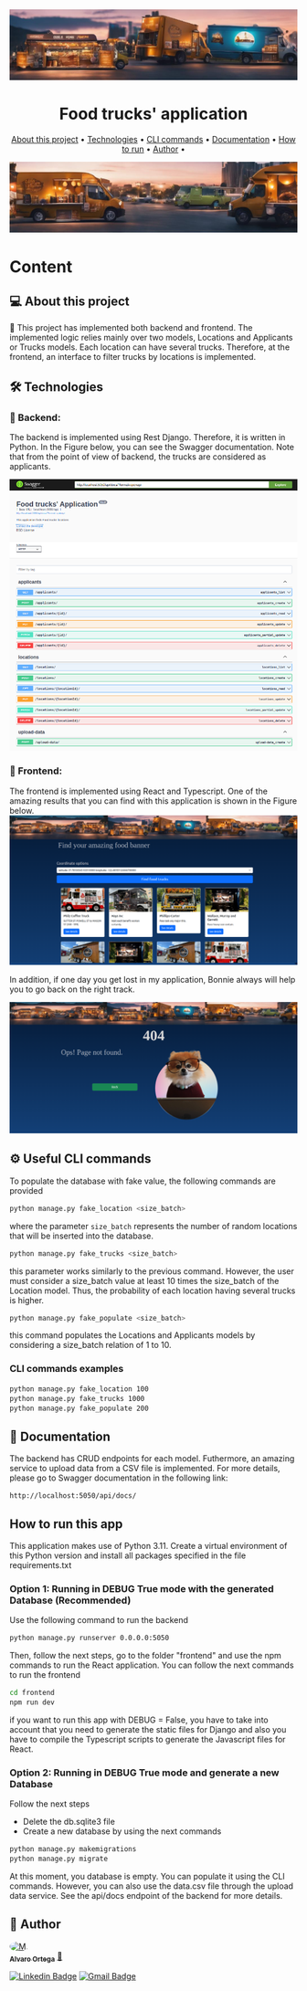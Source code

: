 <div align="center"> 
	<img alt="Food trucks' application" src="./frontend/public/assets/banner1.png" />
</div>
<div align="center">    
    <h1 > Food trucks' application </h1>
</div>

<p align="center">
 <a href="#-About-this-project">About this project</a> •
 <a href="#-Technologies">Technologies</a> •
 <a href="#-Useful-CLI-commands">CLI commands</a> •
 <a href="#-Documentation">Documentation</a> •
 <a href="#-How-to-run-this-project">How to run</a> •
 <a href="#-Author">Author</a> • 
</p>

<div align="center">    
    <img alt="Food trucks' application" src="./frontend/public/assets/banner2.png" />
</div>

# Content

## 💻 About this project

🚀 This project has implemented both backend and frontend. The implemented logic relies mainly over two models, Locations and Applicants or Trucks models.
Each location can have several trucks. Therefore, at the frontend, an interface to filter trucks by locations is implemented.

## 🛠 Technologies

### 🧭 Backend: 
The backend is implemented using Rest Django. Therefore, it is written in Python.
In the Figure below, you can see the Swagger documentation. Note that from the point of view of backend, the trucks are considered as applicants.

![Swagger](./frontend/public/assets/documentation/backend1.png)

### 🎨 Frontend:
The frontend is implemented using React and Typescript.
One of the amazing results that you can find with this application is shown in the Figure below.
![Main](./frontend/public/assets/documentation/frontend1.png)

In addition, if one day you get lost in my application, Bonnie always will help you to go back on the right track.

![NotFound](./frontend/public/assets/documentation/frontend2.png)

## ⚙️ Useful CLI commands

To populate the database with fake value, the following commands are provided

```bash
python manage.py fake_location <size_batch>
```

where the parameter `size_batch` represents the number of random locations that will be inserted into the database.

```bash
python manage.py fake_trucks <size_batch>
```

this parameter works similarly to the previous command. However, the user must consider a size_batch value at least 10 times the size_batch of the Location model. Thus, the probability of each location having several trucks is higher.


```bash
python manage.py fake_populate <size_batch>
```

this command populates the Locations and Applicants models by considering a size_batch relation of 1 to 10.

### CLI commands examples

```bash
python manage.py fake_location 100
python manage.py fake_trucks 1000
python manage.py fake_populate 200
```


## 📝 Documentation

The backend has CRUD endpoints for each model. Futhermore, an amazing service to upload data from a CSV file is implemented. For more details, please go to Swagger documentation in the following link:

```
http://localhost:5050/api/docs/
```

## How to run this app 

This application makes use of Python 3.11. Create a virtual environment of this Python version and install all packages specified in the file requirements.txt


### Option 1: Running in DEBUG True mode with the generated Database (Recommended)

Use the following command to run the backend

```bash
python manage.py runserver 0.0.0.0:5050
```
Then, follow the next steps, go to the folder "frontend" and use the npm commands to run the React application. You can follow the next commands to run the frontend


```bash
cd frontend
npm run dev
```

if you want to run this app with DEBUG = False, you have to take into account that you need to generate the static files for Django and also you have to compile the Typescript scripts to generate the Javascript files for React.

### Option 2: Running in DEBUG True mode and generate a new Database 

Follow the next steps

* Delete the db.sqlite3 file
* Create a new database by using the next commands

```bash
python manage.py makemigrations
python manage.py migrate
```
At this moment, you database is empty. You can populate it using the CLI commands. However, you can also use the data.csv file through the upload data service. See the api/docs endpoint of the backend for more details.


## 🦸 Author

<a href="https://www.linkedin.com/in/alvaro-javier-ortega-951241174/">
 <img style="border-radius: 50%;" src="https://shorturl.at/moLO9" width="100px;" alt="M."/>
 <br />
 <sub><b>Alvaro Ortega</b></sub></a> <a href="https://www.linkedin.com/in/alvaro-javier-ortega-951241174/" >🚀</a>
 <br />

[![Linkedin Badge](https://img.shields.io/badge/-AlvaroOrtega-blue?style=flat-square&logo=Linkedin&logoColor=white&link=https://www.linkedin.com/in/ne%C3%ADlton-seguins-bb8786a6/)](https://www.linkedin.com/in/alvaro-javier-ortega-951241174//)
[![Gmail Badge](https://img.shields.io/badge/-alvarojavierortega.com@gmail.com-c14438?style=flat-square&logo=Gmail&logoColor=white&link=mailto:alvarojavierortega.com@gmail.com)](mailto:alvarojavierortega.com@gmail.com)


